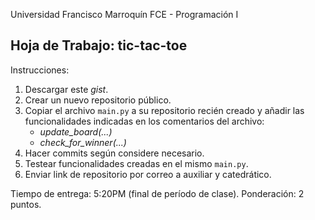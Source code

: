 Universidad Francisco Marroquín
FCE - Programación I

## Hoja de Trabajo: tic-tac-toe


Instrucciones:

1. Descargar este *gist*.
2. Crear un nuevo repositorio público.
3. Copiar el archivo `main.py` a su repositorio recién creado y añadir las funcionalidades indicadas en los comentarios del archivo:
    - *update_board(...)*
    - *check_for_winner(...)*
4. Hacer commits según considere necesario.
5. Testear funcionalidades creadas en el mismo `main.py`.
6. Enviar link de repositorio por correo a auxiliar y catedrático.

Tiempo de entrega: 5:20PM (final de período de clase).
Ponderación: 2 puntos.
